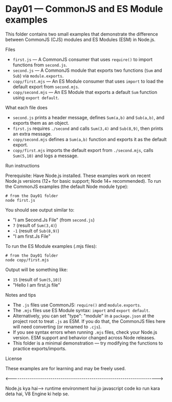 # Day01 — CommonJS and ES Module examples

This folder contains two small examples that demonstrate the difference between CommonJS (CJS) modules and ES Modules (ESM) in Node.js.

Files
- `first.js` — A CommonJS consumer that uses `require()` to import functions from `second.js`.
- `second.js` — A CommonJS module that exports two functions (`Sum` and `Sub`) via `module.exports`.
- `copy/first.mjs` — An ES Module consumer that uses `import` to load the default export from `second.mjs`.
- `copy/second.mjs` — An ES Module that exports a default `Sum` function using `export default`.

What each file does
- `second.js` prints a header message, defines `Sum(a,b)` and `Sub(a,b)`, and exports them as an object.
- `first.js` requires `./second` and calls `Sum(3,4)` and `Sub(8,9)`, then prints an extra message.
- `copy/second.mjs` defines a `Sum(a,b)` function and exports it as the default export.
- `copy/first.mjs` imports the default export from `./second.mjs`, calls `Sum(5,10)` and logs a message.

Run instructions

Prerequisite: Have Node.js installed. These examples work on recent Node.js versions (12+ for basic support; Node 14+ recommended). To run the CommonJS examples (the default Node module type):

```pwsh
# from the Day01 folder
node first.js
```

You should see output similar to:

- "I am Second.Js File" (from `second.js`)
- `7` (result of `Sum(3,4)`)
- `-1` (result of `Sub(8,9)`)
- "I am first.Js File"

To run the ES Module examples (.mjs files):

```pwsh
# from the Day01 folder
node copy/first.mjs
```

Output will be something like:

- `15` (result of `Sum(5,10)`)
- "Hello I am first.js file"

Notes and tips
- The `.js` files use CommonJS: `require()` and `module.exports`.
- The `.mjs` files use ES Module syntax: `import` and `export default`.
- Alternatively, you can set "type": "module" in a `package.json` at the project root to treat `.js` as ESM. If you do that, the CommonJS files here will need converting (or renamed to `.cjs`).
- If you see syntax errors when running `.mjs` files, check your Node.js version. ESM support and behavior changed across Node releases.
- This folder is a minimal demonstration — try modifying the functions to practice exports/imports.

License

These examples are for learning and may be freely used.



<----------------------------------------------------------------------->

Node.js kya hai--> runtime environment hai jo javascript code ko run     kara deta hai, V8 Engine ki help se.

